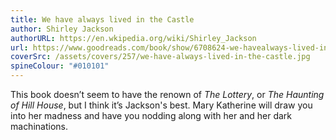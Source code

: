 ```yaml
---
title: We have always lived in the Castle
author: Shirley Jackson
authorURL: https://en.wkipedia.org/wiki/Shirley_Jackson
url: https://www.goodreads.com/book/show/6708624-we-havealways-lived-in-the-castle
coverSrc: /assets/covers/257/we-have-always-lived-in-the-castle.jpg
spineColour: "#010101"
---
```


 This book doesn’t seem to have the renown of _The Lottery_, or _The Haunting of Hill House_, but I think it’s Jackson's best. Mary Katherine will draw you into her madness and have you nodding along with her and her dark machinations.
